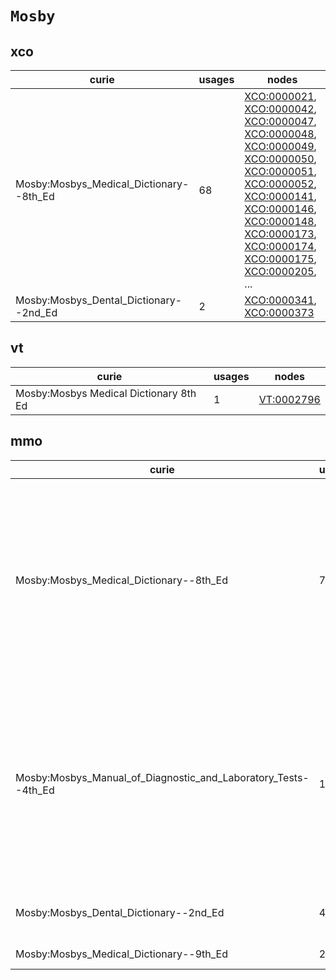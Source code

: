 # `Mosby`

## xco

| curie                                   |   usages | nodes                                                                                                                                                                                                                                                                                                                                                                                                                                                                                                                                                                                                                                                                                                                                                                                            |
|-----------------------------------------|----------|--------------------------------------------------------------------------------------------------------------------------------------------------------------------------------------------------------------------------------------------------------------------------------------------------------------------------------------------------------------------------------------------------------------------------------------------------------------------------------------------------------------------------------------------------------------------------------------------------------------------------------------------------------------------------------------------------------------------------------------------------------------------------------------------------|
| Mosby:Mosbys_Medical_Dictionary--8th_Ed |       68 | [XCO:0000021](https://bioregistry.io/XCO:0000021), [XCO:0000042](https://bioregistry.io/XCO:0000042), [XCO:0000047](https://bioregistry.io/XCO:0000047), [XCO:0000048](https://bioregistry.io/XCO:0000048), [XCO:0000049](https://bioregistry.io/XCO:0000049), [XCO:0000050](https://bioregistry.io/XCO:0000050), [XCO:0000051](https://bioregistry.io/XCO:0000051), [XCO:0000052](https://bioregistry.io/XCO:0000052), [XCO:0000141](https://bioregistry.io/XCO:0000141), [XCO:0000146](https://bioregistry.io/XCO:0000146), [XCO:0000148](https://bioregistry.io/XCO:0000148), [XCO:0000173](https://bioregistry.io/XCO:0000173), [XCO:0000174](https://bioregistry.io/XCO:0000174), [XCO:0000175](https://bioregistry.io/XCO:0000175), [XCO:0000205](https://bioregistry.io/XCO:0000205), ... |
| Mosby:Mosbys_Dental_Dictionary--2nd_Ed  |        2 | [XCO:0000341](https://bioregistry.io/XCO:0000341), [XCO:0000373](https://bioregistry.io/XCO:0000373)                                                                                                                                                                                                                                                                                                                                                                                                                                                                                                                                                                                                                                                                                             |

## vt

| curie                                  |   usages | nodes                                           |
|----------------------------------------|----------|-------------------------------------------------|
| Mosby:Mosbys Medical Dictionary 8th Ed |        1 | [VT:0002796](https://bioregistry.io/VT:0002796) |

## mmo

| curie                                                          |   usages | nodes                                                                                                                                                                                                                                                                                                                                                                                                                                                                                                                                                                                                                                                                                                                                                                                            |
|----------------------------------------------------------------|----------|--------------------------------------------------------------------------------------------------------------------------------------------------------------------------------------------------------------------------------------------------------------------------------------------------------------------------------------------------------------------------------------------------------------------------------------------------------------------------------------------------------------------------------------------------------------------------------------------------------------------------------------------------------------------------------------------------------------------------------------------------------------------------------------------------|
| Mosby:Mosbys_Medical_Dictionary--8th_Ed                        |       74 | [MMO:0000036](https://bioregistry.io/MMO:0000036), [MMO:0000040](https://bioregistry.io/MMO:0000040), [MMO:0000055](https://bioregistry.io/MMO:0000055), [MMO:0000095](https://bioregistry.io/MMO:0000095), [MMO:0000147](https://bioregistry.io/MMO:0000147), [MMO:0000162](https://bioregistry.io/MMO:0000162), [MMO:0000163](https://bioregistry.io/MMO:0000163), [MMO:0000168](https://bioregistry.io/MMO:0000168), [MMO:0000173](https://bioregistry.io/MMO:0000173), [MMO:0000179](https://bioregistry.io/MMO:0000179), [MMO:0000186](https://bioregistry.io/MMO:0000186), [MMO:0000187](https://bioregistry.io/MMO:0000187), [MMO:0000206](https://bioregistry.io/MMO:0000206), [MMO:0000207](https://bioregistry.io/MMO:0000207), [MMO:0000216](https://bioregistry.io/MMO:0000216), ... |
| Mosby:Mosbys_Manual_of_Diagnostic_and_Laboratory_Tests--4th_Ed |       17 | [MMO:0000033](https://bioregistry.io/MMO:0000033), [MMO:0000090](https://bioregistry.io/MMO:0000090), [MMO:0000093](https://bioregistry.io/MMO:0000093), [MMO:0000132](https://bioregistry.io/MMO:0000132), [MMO:0000146](https://bioregistry.io/MMO:0000146), [MMO:0000148](https://bioregistry.io/MMO:0000148), [MMO:0000151](https://bioregistry.io/MMO:0000151), [MMO:0000176](https://bioregistry.io/MMO:0000176), [MMO:0000185](https://bioregistry.io/MMO:0000185), [MMO:0000189](https://bioregistry.io/MMO:0000189), [MMO:0000190](https://bioregistry.io/MMO:0000190), [MMO:0000214](https://bioregistry.io/MMO:0000214), [MMO:0000215](https://bioregistry.io/MMO:0000215), [MMO:0000294](https://bioregistry.io/MMO:0000294), [MMO:0000295](https://bioregistry.io/MMO:0000295), ... |
| Mosby:Mosbys_Dental_Dictionary--2nd_Ed                         |        4 | [MMO:0000005](https://bioregistry.io/MMO:0000005), [MMO:0000006](https://bioregistry.io/MMO:0000006), [MMO:0000157](https://bioregistry.io/MMO:0000157), [MMO:0000239](https://bioregistry.io/MMO:0000239)                                                                                                                                                                                                                                                                                                                                                                                                                                                                                                                                                                                       |
| Mosby:Mosbys_Medical_Dictionary--9th_Ed                        |        2 | [MMO:0000588](https://bioregistry.io/MMO:0000588), [MMO:0000629](https://bioregistry.io/MMO:0000629)                                                                                                                                                                                                                                                                                                                                                                                                                                                                                                                                                                                                                                                                                             |

